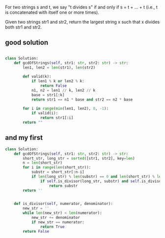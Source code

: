 For two strings s and t, we say "t divides s" if and only if s = t + ... + t (i.e., t is concatenated with itself one or more times).

Given two strings str1 and str2, return the largest string x such that x divides both str1 and str2.

## good solution 

```Python

class Solution:
    def gcdOfStrings(self, str1: str, str2: str) -> str:
        len1, len2 = len(str1), len(str2)
        
        def valid(k):
            if len1 % k or len2 % k: 
                return False
            n1, n2 = len1 // k, len2 // k
            base = str1[:k]
            return str1 == n1 * base and str2 == n2 * base 
        
        for i in range(min(len1, len2), 0, -1):
            if valid(i):
                return str1[:i]
        return ""
```

## and my first

```Python
class Solution:
    def gcdOfStrings(self, str1: str, str2: str) -> str:
        short_str, long_str = sorted([str1, str2], key=len)
        n = len(short_str)
        for i in range(len(short_str)):
            substr = short_str[:n-i]
            if len(long_str) % len(substr) == 0 and len(short_str) % len(substr) == 0:
                if self.is_divisor(long_str, substr) and self.is_divisor(short_str, substr):
                    return substr
        return ''

            
    def is_divisor(self, numerator, denominator):
        new_str = ''
        while len(new_str) < len(numerator):
            new_str += denominator
            if new_str == numerator:
                return True
        return False
```
